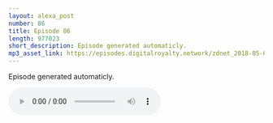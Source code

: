 ```yaml
---
layout: alexa_post
number: 86
title: Episode 86
length: 977023
short_description: Episode generated automaticly.
mp3_asset_link: https://episodes.digitalroyalty.network/zdnet_2018-05-08_01-00-04.mp3
---
```


Episode generated automaticly.

<audio controls>
    <source src="{{ page.mp3_asset_link }}" type="audio/mpeg">
</audio>